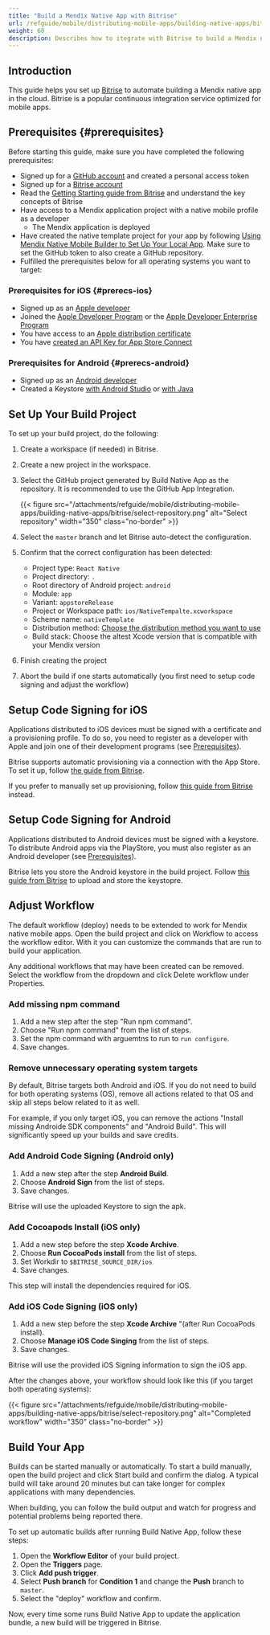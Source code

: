 ```yaml
---
title: "Build a Mendix Native App with Bitrise"
url: /refguide/mobile/distributing-mobile-apps/building-native-apps/bitrise/
weight: 60
description: Describes how to itegrate with Bitrise to build a Mendix native app in the cloud.
---
```


## Introduction

This guide helps you set up [Bitrise](https://bitrise.io) to automate building a Mendix native app in the cloud. Bitrise is a popular continuous integration service optimized for mobile apps.

## Prerequisites {#prerequisites}

Before starting this guide, make sure you have completed the following prerequisites:

* Signed up for a [GitHub account](https://github.com/signup) and created a personal access token
* Signed up for a [Bitrise account](https://app.bitrise.io/users/sign_up)
* Read the [Getting Starting guide from Bitrise](https://devcenter.bitrise.io/en/getting-started.html) and understand the key concepts of Bitrise
* Have access to a Mendix application project with a native mobile profile as a developer
   * The Mendix application is deployed
* Have created the native template project for your app by following [Using Mendix Native Mobile Builder to Set Up Your Local App](/refguide/mobile/distributing-mobile-apps/building-native-apps/native-build-locally/#using-mendix-native-mobile-builder-to-set-up-your-local-app). Make sure to set the GitHub token to also create a GitHub repository.
* Fulfilled the prerequisites below for all operating systems you want to target:

### Prerequisites for iOS {#prerecs-ios}

* Signed up as an [Apple developer](https://developer.apple.com/programs/enroll/)
* Joined the [Apple Developer Program](https://developer.apple.com/programs/) or the [Apple Developer Enterprise Program](https://developer.apple.com/programs/enterprise/)
* You have access to an [Apple distribution certificate](https://developer.apple.com/help/account/create-certificates/create-developer-id-certificates)
* You have [created an API Key for App Store Connect](https://developer.apple.com/documentation/appstoreconnectapi/creating-api-keys-for-app-store-connect-api)

### Prerequisites for Android {#prerecs-android}

* Signed up as an [Android developer](https://play.google.com/console/signup)
* Created a Keystore [with Android Studio](https://developer.android.com/studio/publish/app-signing#generate-key) or [with Java](https://docs.oracle.com/cd/E19509-01/820-3503/ggfen/index.html)

## Set Up Your Build Project

To set up your build project, do the following:

1. Create a workspace (if needed) in Bitrise.
1. Create a new project in the workspace.
1. Select the GitHub project generated by Build Native App as the repository. It is recommended to use the GitHub App Integration.

	{{< figure src="/attachments/refguide/mobile/distributing-mobile-apps/building-native-apps/bitrise/select-repository.png" alt="Select repository" width="350" class="no-border" >}}

1. Select the `master` branch and let Bitrise auto-detect the configuration.
1. Confirm that the correct configuration has been detected:
   * Project type: `React Native`
   * Project directory: `.`
   * Root directory of Android project: `android`
   * Module: `app`
   * Variant: `appstoreRelease`
   * Project or Workspace path: `ios/NativeTempalte.xcworkspace`
   * Scheme name: `nativeTemplate`
   * Distribution method: [Choose the distribution method you want to use](https://developer.apple.com/videos/play/wwdc2019/304/)
   * Build stack: Choose the altest Xcode version that is compatible with your Mendix version
1. Finish creating the project
1. Abort the build if one starts automatically (you first need to setup code signing and adjust the workflow)

## Setup Code Signing for iOS

Applications distributed to iOS devices must be signed with a certificate and a provisioning profile. To do so, you need to register as a developer with Apple and join one of their development programs (see [Prerequisites](#prerequisites)).

Bitrise supports automatic provisioning via a connection with the App Store. To set it up, follow [the guide from Bitrise](https://devcenter.bitrise.io/en/code-signing/ios-code-signing/managing-ios-code-signing-files---automatic-provisioning.html).

If you prefer to manually set up provisioning, follow [this guide from Bitrise](https://devcenter.bitrise.io/en/code-signing/ios-code-signing/managing-ios-code-signing-files---manual-provisioning.html) instead.

## Setup Code Signing for Android 

Applications distributed to Android devices must be signed with a keystore. To distribute Android apps via the PlayStore, you must also register as an Android developer (see [Prerequisites](#prerequisites)).

Bitrise lets you store the Android keystore in the build project. Follow [this guide from Bitrise](https://devcenter.bitrise.io/en/code-signing/android-code-signing/uploading-android-keystore-files-to-bitrise.html) to upload and store the keystopre.

## Adjust Workflow

The default workflow (deploy) needs to be extended to work for Mendix native mobile apps. Open the build project and click on Workflow to access the workflow editor. With it you can customize the commands that are run to build your application.

Any additional workflows that may have been created can be removed. Select the workflow from the dropdown and click Delete workflow under Properties.

### Add missing npm command

1. Add a new step after the step "Run npm command".
1. Choose "Run npm command" from the list of steps.
1. Set the npm command with arguemtns to run to `run configure`.
1. Save changes.

### Remove unnecessary operating system targets

By default, Bitrise targets both Android and iOS. If you do not need to build for both operating systems (OS), remove all actions related to that OS and skip all steps below related to it as well.

For example, if you only target iOS, you can remove the actions "Install missing Androide SDK components" and "Android Build". This will significantly speed up your builds and save credits.

### Add Android Code Signing (Android only)

1. Add a new step after the step **Android Build**.
1. Choose **Android Sign** from the list of steps.
1. Save changes.

Bitrise will use the uploaded Keystore to sign the apk.

### Add Cocoapods Install (iOS only)

1. Add a new step before the step **Xcode Archive**.
1. Choose **Run CocoaPods install** from the list of steps.
1. Set Workdir to `$BITRISE_SOURCE_DIR/ios`
1. Save changes.

This step will install the dependencies required for iOS.

### Add iOS Code Signing (iOS only)

1. Add a new step before the step **Xcode Archive** "(after Run CocoaPods install).
1. Choose **Manage iOS Code Singing** from the list of steps.
1. Save changes.

Bitrise will use the provided iOS Signing information to sign the iOS app.

After the changes above, your workflow should look like this (if you target both operating systems):

   {{< figure src="/attachments/refguide/mobile/distributing-mobile-apps/building-native-apps/bitrise/select-repository.png" alt="Completed workflow" width="350" class="no-border" >}}


## Build Your App

Builds can be started manually or automatically. To start a build manually, open the build project and click Start build and confirm the dialog. A typical build will take around 20 minutes but can take longer for complex applications with many dependencies.

When building, you can follow the build output and watch for progress and potential problems being reported there.

To set up automatic builds after running Build Native App, follow these steps:

1. Open the **Workflow Editor** of your build project.
1. Open the **Triggers** page.
1. Click **Add push trigger**.
1. Select **Push branch** for **Condition 1** and change the **Push** branch to `master`.
1. Select the "deploy" workflow and confirm.

Now, every time some runs Build Native App to update the application bundle, a new build will be triggered in Bitrise.
